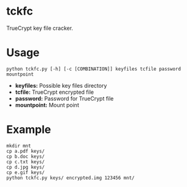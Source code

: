 tckfc
=====

TrueCrypt key file cracker.

Usage
=====

``python tckfc.py [-h] [-c [COMBINATION]] keyfiles tcfile password mountpoint``

  * **keyfiles:** Possible key files directory
  * **tcfile:** TrueCrypt encrypted file
  * **password:** Password for TrueCrypt file
  * **mountpoint:** Mount point

Example
=======

    mkdir mnt
    cp a.pdf keys/
    cp b.doc keys/
    cp c.txt keys/
    cp d.jpg keys/
    cp e.gif keys/
    python tckfc.py keys/ encrypted.img 123456 mnt/



